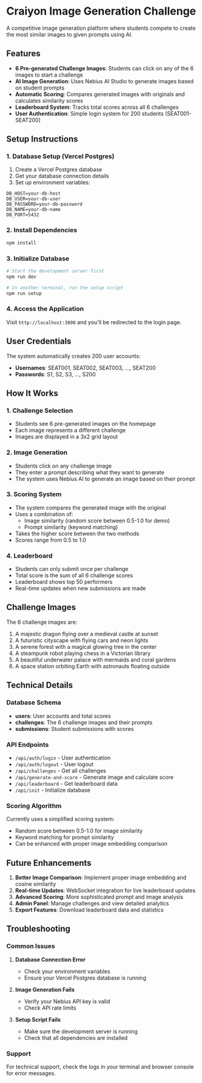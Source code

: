 # Craiyon Image Generation Challenge

A competitive image generation platform where students compete to create the most similar images to given prompts using AI.

## Features

- **6 Pre-generated Challenge Images**: Students can click on any of the 6 images to start a challenge
- **AI Image Generation**: Uses Nebius AI Studio to generate images based on student prompts
- **Automatic Scoring**: Compares generated images with originals and calculates similarity scores
- **Leaderboard System**: Tracks total scores across all 6 challenges
- **User Authentication**: Simple login system for 200 students (SEAT001-SEAT200)

## Setup Instructions

### 1. Database Setup (Vercel Postgres)

1. Create a Vercel Postgres database
2. Get your database connection details
3. Set up environment variables:

```env
DB_HOST=your-db-host
DB_USER=your-db-user
DB_PASSWORD=your-db-password
DB_NAME=your-db-name
DB_PORT=5432
```

### 2. Install Dependencies

```bash
npm install
```

### 3. Initialize Database

```bash
# Start the development server first
npm run dev

# In another terminal, run the setup script
npm run setup
```

### 4. Access the Application

Visit `http://localhost:3000` and you'll be redirected to the login page.

## User Credentials

The system automatically creates 200 user accounts:

- **Usernames**: SEAT001, SEAT002, SEAT003, ..., SEAT200
- **Passwords**: S1, S2, S3, ..., S200

## How It Works

### 1. Challenge Selection
- Students see 6 pre-generated images on the homepage
- Each image represents a different challenge
- Images are displayed in a 3x2 grid layout

### 2. Image Generation
- Students click on any challenge image
- They enter a prompt describing what they want to generate
- The system uses Nebius AI to generate an image based on their prompt

### 3. Scoring System
- The system compares the generated image with the original
- Uses a combination of:
  - Image similarity (random score between 0.5-1.0 for demo)
  - Prompt similarity (keyword matching)
- Takes the higher score between the two methods
- Scores range from 0.5 to 1.0

### 4. Leaderboard
- Students can only submit once per challenge
- Total score is the sum of all 6 challenge scores
- Leaderboard shows top 50 performers
- Real-time updates when new submissions are made

## Challenge Images

The 6 challenge images are:
1. A majestic dragon flying over a medieval castle at sunset
2. A futuristic cityscape with flying cars and neon lights
3. A serene forest with a magical glowing tree in the center
4. A steampunk robot playing chess in a Victorian library
5. A beautiful underwater palace with mermaids and coral gardens
6. A space station orbiting Earth with astronauts floating outside

## Technical Details

### Database Schema
- **users**: User accounts and total scores
- **challenges**: The 6 challenge images and their prompts
- **submissions**: Student submissions with scores

### API Endpoints
- `/api/auth/login` - User authentication
- `/api/auth/logout` - User logout
- `/api/challenges` - Get all challenges
- `/api/generate-and-score` - Generate image and calculate score
- `/api/leaderboard` - Get leaderboard data
- `/api/init` - Initialize database

### Scoring Algorithm
Currently uses a simplified scoring system:
- Random score between 0.5-1.0 for image similarity
- Keyword matching for prompt similarity
- Can be enhanced with proper image embedding comparison

## Future Enhancements

1. **Better Image Comparison**: Implement proper image embedding and cosine similarity
2. **Real-time Updates**: WebSocket integration for live leaderboard updates
3. **Advanced Scoring**: More sophisticated prompt and image analysis
4. **Admin Panel**: Manage challenges and view detailed analytics
5. **Export Features**: Download leaderboard data and statistics

## Troubleshooting

### Common Issues

1. **Database Connection Error**
   - Check your environment variables
   - Ensure your Vercel Postgres database is running

2. **Image Generation Fails**
   - Verify your Nebius API key is valid
   - Check API rate limits

3. **Setup Script Fails**
   - Make sure the development server is running
   - Check that all dependencies are installed

### Support

For technical support, check the logs in your terminal and browser console for error messages. 